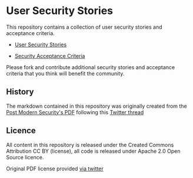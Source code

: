 # User Security Stories

This repository contains a collection of user security stories and acceptance criteria.

- [User Security Stories](user-security-stories.md)

- [Security Acceptance Criteria](security-acceptance-criteria.md)

Please fork and contribute additional security stories and acceptance criteria that you think will benefit the community.

## History

The markdown contained in this repository was originally created from the [Post Modern Security's PDF](https://postmodernsecurity.com/2017/10/13/moving-appsec-to-the-left/) following this [Twitter thread](https://twitter.com/DinisCruz/status/969890711150694410)

## Licence

All content in this repository is released under the Created Commons Attribution CC BY (license), all code is released under Apache 2.0 Open Source licence.

Original PDF license provided [via twitter](https://twitter.com/MrsYisWhy/status/969991710590799872)
